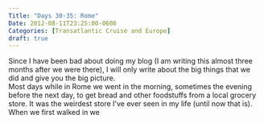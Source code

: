 ```yaml
---
Title: "Days 30-35: Rome"
Date: 2012-08-11T23:25:00-0600
Categories: [Transatlantic Cruise and Europe]
draft: true
---
```


Since I have been bad about doing my blog (I am writing this almost
three months after we were there), I will only write about the big
things that we did and give you the big picture.  
Most days while in Rome we went in the morning, sometimes the evening
before the next day, to get bread and other foodstuffs from a local
grocery store. It was the weirdest store I've ever seen in my life
(until now that is). When we first walked in we
